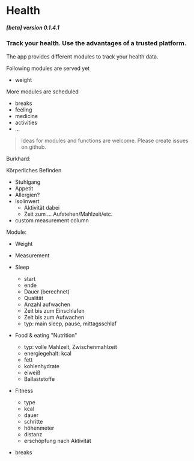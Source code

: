# Health
##### [beta] version 0.1.4.1
### Track your health. Use the advantages of a trusted platform.

The app provides different modules to track your  health data.

Following modules are served yet
- weight

More modules are scheduled
- breaks
- feeling
- medicine
- activities
- ...

>Ideas for modules and functions are welcome. Please create issues on github.


Burkhard:

Körperliches Befinden
- Stuhlgang
- Appetit
- Allergien?
- Isolinwert
	- Aktivität dabei
	- Zeit zum ... Aufstehen/Mahlzeit/etc.
- custom measurement column


Module:
- Weight
- Measurement
- Sleep
  	- start
  	- ende
  	- Dauer (berechnet)
  	- Qualität
	- Anzahl aufwachen
	- Zeit bis zum Einschlafen
	- Zeit bis zum Aufwachen
	- typ: main sleep, pause, mittagsschlaf

- Food & eating "Nutrition"
	- typ: volle Mahlzeit, Zwischenmahlzeit
  	- energiegehalt: kcal
	- fett
	- kohlenhydrate
  	- eiweiß
	- Ballaststoffe
- Fitness
  	- type
	- kcal
	- dauer
	- schritte
	- höhenmeter
	- distanz
	- erschöpfung nach Aktivität
- breaks
